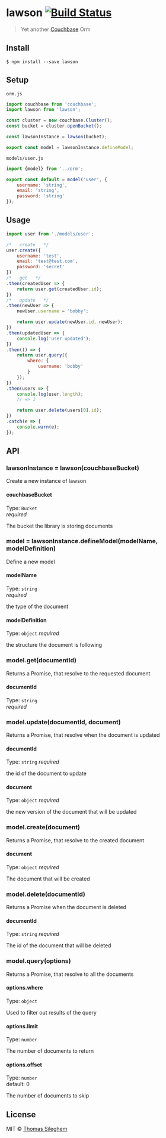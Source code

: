 # lawson [![Build Status](https://travis-ci.org/mastilver/lawson.svg?branch=master)](https://travis-ci.org/mastilver/lawson)

> Yet another [Couchbase](http://www.couchbase.com/) Orm


## Install

```
$ npm install --save lawson
```


## Setup

`orm.js`
```js
import couchbase from 'couchbase';
import lawson from 'lawson';

const cluster = new couchbase.Cluster();
const bucket = cluster.openBucket();

const lawsonInstance = lawson(bucket);

export const model = lawsonInstance.defineModel;
```

`models/user.js`
```js
import {model} from '../orm';

export const default = model('user', {
    username: 'string',
    email: 'string',
    password: 'string'
});
```

## Usage

```js
import user from './models/user';

/*   create   */
user.create({
    username: 'test',
    email: 'test@test.com',
    password: 'secret'
})
/*   get   */
.then(createdUser => {
    return user.get(createdUser.id);
})
/*   update   */
.then(newUser => {
    newUser.username = 'bobby';

    return user.update(newUser.id, newUser);
})
.then(updatedUser => {
    console.log('user updated');
})
.then(() => {
    return user.query({
        where: {
            username: 'bobby'
        }
    });
})
.then(users => {
    console.log(user.length);
    // => 1

    return user.delete(users[0].id);
})
.catch(e => {
    console.warn(e);
});
```


## API

### lawsonInstance = lawson(couchbaseBucket)

Create a new instance of lawson

#### couchbaseBucket

Type: `Bucket`  
*required*

The bucket the library is storing documents

### model = lawsonInstance.defineModel(modelName, modelDefinition)

Define a new model

#### modelName

Type: `string`  
*required*

the type of the document

#### modelDefinition

Type: `object`
*required*

the structure the document is following

### model.get(documentId)

Returns a Promise, that resolve to the requested document

#### documentId

Type: `string`  
*required*

### model.update(documentId, document)

Returns a Promise, that resolve when the document is updated

#### documentId

Type: `string`
*required*

the id of the document to update

#### document

Type: `object`
*required*

the new version of the document that will be updated

### model.create(document)

Returns a Promise, that resolve to the created document

#### document

Type: `object`
*required*

The document that will be created

### model.delete(documentId)

Returns a Promise when the document is deleted

#### documentId

Type: `string`
*required*

The id of the document that will be deleted

### model.query(options)

Returns a Promise, that resolve to all the documents

#### options.where

Type: `object`

Used to filter out results of the query

#### options.limit

Type: `number`

The number of documents to return

#### options.offset

Type: `number`  
default: 0

The number of documents to skip


## License

MIT © [Thomas Sileghem](http://mastilver.com)
